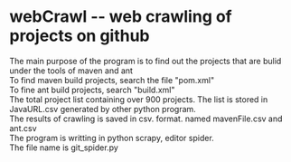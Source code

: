 # webCrawl -- web crawling of projects on github <br />
The main purpose of the program is to find out the projects that are bulid under the tools of maven and ant <br />
To find maven build projects, search the file "pom.xml"<br />
To fine ant build projects, search "build.xml" <br />
The total project list containing over 900 projects. The list is stored in JavaURL.csv generated by other python program. <br /> 
The results of crawling is saved in csv. format. named mavenFile.csv and ant.csv <br />
The program is writting in python scrapy, editor spider.<br />
The file name is git_spider.py

